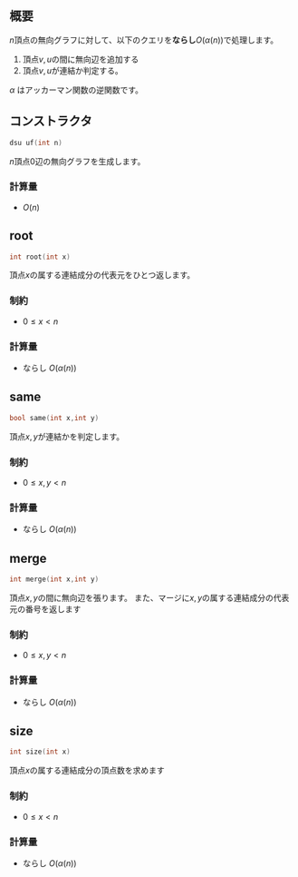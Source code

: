 ## 概要
$n$頂点の無向グラフに対して、以下のクエリを**ならし**$O(\alpha(n))$で処理します。
1. 頂点$v,u$の間に無向辺を追加する
1. 頂点$v,u$が連結か判定する。

$\alpha$ はアッカーマン関数の逆関数です。
## コンストラクタ
```cpp
dsu uf(int n)
```
$n$頂点$0$辺の無向グラフを生成します。
### 計算量
- $O(n)$

## root
```cpp
int root(int x)
```
頂点$x$の属する連結成分の代表元をひとつ返します。

### 制約
- $0\leq x < n$

### 計算量
- ならし $O(\alpha(n))$

## same
```cpp
bool same(int x,int y)
```
頂点$x,y$が連結かを判定します。
### 制約
- $0\leq x,y<n$

### 計算量
- ならし $O(\alpha(n))$

## merge
```cpp
int merge(int x,int y)
```
頂点$x,y$の間に無向辺を張ります。
また、マージに$x,y$の属する連結成分の代表元の番号を返します
### 制約
- $0\leq x,y<n$

### 計算量
- ならし $O(\alpha(n))$

## size
```cpp
int size(int x)
```
頂点$x$の属する連結成分の頂点数を求めます

### 制約
- $0\leq x<n$

### 計算量
- ならし $O(\alpha(n))$